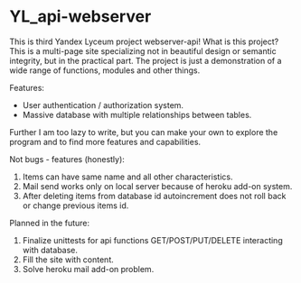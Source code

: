 # YL_api-webserver
This is third Yandex Lyceum project webserver-api!
What is this project? This is a multi-page site specializing not in beautiful design or semantic integrity, but in the practical part. The project is just a demonstration of a wide range of functions, modules and other things.

Features:
- User authentication / authorization system.
- Massive database with multiple relationships between tables.

Further I am too lazy to write, but you can make your own to explore the program and to find more features and capabilities.

Not bugs - features (honestly):
1) Items can have same name and all other characteristics.
2) Mail send works only on local server because of heroku add-on system. 
3) After deleting items from database id autoincrement does not roll back or change previous items id.

Planned in the future:
1) Finalize unittests for api functions GET/POST/PUT/DELETE interacting with database.
2) Fill the site with content.
3) Solve heroku mail add-on problem.  